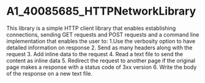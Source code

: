 # A1_40085685_HTTPNetworkLibrary
This library is a simple HTTP client library that enables establishing connections, sending GET requests and POST requests and a command line implementation that enables the user to:
1.Use the verbosity option to have detailed information on response
2. Send as many headers along with the request
3. Add inline data to the request
4. Read a text file to send the content as inline data
5. Redirect the request to another page if the original page makes a response with a status code of 3xx version
6. Write the body of the response on a new text file.  
